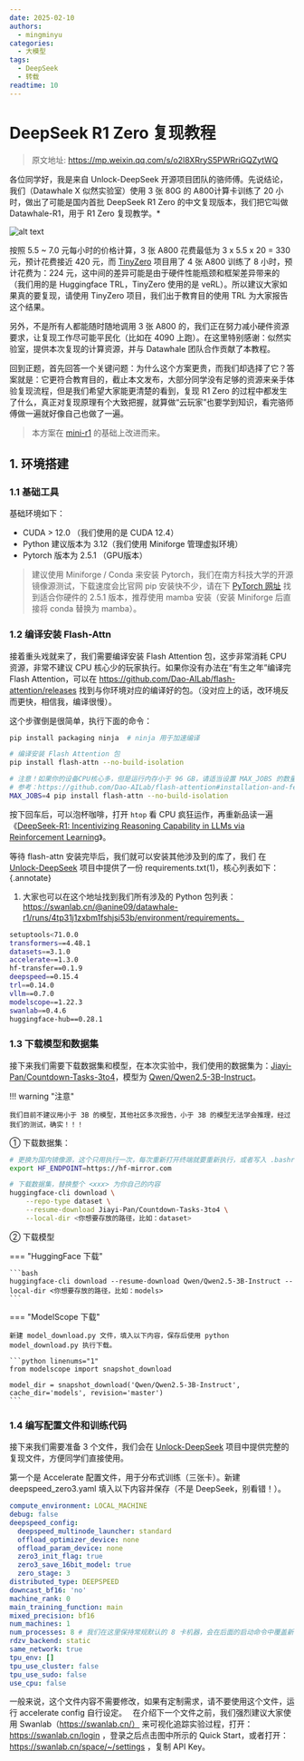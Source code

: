```yaml
---
date: 2025-02-10
authors:
  - mingminyu
categories:
  - 大模型
tags:
  - DeepSeek
  - 转载
readtime: 10
---
```


# DeepSeek R1 Zero 复现教程

> 原文地址: https://mp.weixin.qq.com/s/o2l8XRryS5PWRriGQZytWQ

各位同学好，我是来自 Unlock-DeepSeek 开源项目团队的骆师傅。先说结论，我们（Datawhale X 似然实验室）使用 3 张 80G 的 A800计算卡训练了 20 小时，做出了可能是国内首批 DeepSeek R1 Zero 的中文复现版本，我们把它叫做 Datawhale-R1，用于 R1 Zero 复现教学。*

![alt text](https://mingminyu.github.io/webassets/../images/20250210-04.png)

按照 5.5 ~ 7.0 元每小时的价格计算，3 张 A800 花费最低为 3 x 5.5 x 20 = 330 元，预计花费接近 420 元，而 [TinyZero](https://github.com/Jiayi-Pan/TinyZero) 项目用了 4 张 A800 训练了 8 小时，预计花费为：224 元，这中间的差异可能是由于硬件性能瓶颈和框架差异带来的（我们用的是 Huggingface TRL，TinyZero 使用的是 veRL）。所以建议大家如果真的要复现，请使用 TinyZero 项目，我们出于教育目的使用 TRL 为大家报告这个结果。

另外，不是所有人都能随时随地调用 3 张 A800 的，我们正在努力减小硬件资源要求，让复现工作尽可能平民化（比如在 4090 上跑）。在这里特别感谢：似然实验室，提供本次复现的计算资源，并与 Datawhale 团队合作贡献了本教程。

回到正题，首先回答一个关键问题：为什么这个方案更贵，而我们却选择了它？答案就是：它更符合教育目的，截止本文发布，大部分同学没有足够的资源来亲手体验复现流程，但是我们希望大家能更清楚的看到，复现 R1 Zero 的过程中都发生了什么，真正对复现原理有个大致把握，就算做“云玩家”也要学到知识，看完骆师傅做一遍就好像自己也做了一遍。

> 本方案在 [mini-r1](https://www.philschmid.de/mini-deepseek-r1) 的基础上改进而来。

<!-- more -->

## 1. 环境搭建

### 1.1 基础工具

基础环境如下：

- CUDA > 12.0 （我们使用的是 CUDA 12.4）
- Python 建议版本为 3.12（我们使用 Miniforge 管理虚拟环境）
- Pytorch 版本为 2.5.1 （GPU版本）

> 建议使用 Miniforge / Conda 来安装 Pytorch，我们在南方科技大学的开源镜像源测试，下载速度会比官网 pip 安装快不少，请在下 [PyTorch 网址](https://pytorch.org/get-started/previous-versions) 找到适合你硬件的 2.5.1 版本，推荐使用 mamba 安装（安装  Miniforge 后直接将 conda 替换为 mamba）。

### 1.2 编译安装 Flash-Attn

接着重头戏就来了，我们需要编译安装 Flash Attention 包，这步非常消耗 CPU 资源，非常不建议 CPU 核心少的玩家执行。如果你没有办法在“有生之年”编译完 Flash Attention，可以在 https://github.com/Dao-AILab/flash-attention/releases 找到与你环境对应的编译好的包。（没对应上的话，改环境反而更快，相信我，编译很慢）。

这个步骤倒是很简单，执行下面的命令：

```bash linenums="1" hl_lines="8"
pip install packaging ninja  # ninja 用于加速编译

# 编译安装 Flash Attention 包
pip install flash-attn --no-build-isolation

# 注意！如果你的设备CPU核心多，但是运行内存小于 96 GB，请适当设置 MAX_JOBS 的数量，并替换为下面的命令
# 参考：https://github.com/Dao-AILab/flash-attention#installation-and-features
MAX_JOBS=4 pip install flash-attn --no-build-isolation
```

按下回车后，可以泡杯咖啡，打开 `htop` 看 CPU 疯狂运作，再重新品读一遍《[DeepSeek-R1: Incentivizing Reasoning Capability in LLMs via Reinforcement Learning](https://arxiv.org/abs/2501.12948)》。

等待 flash-attn 安装完毕后，我们就可以安装其他涉及到的库了，我们 在 [Unlock-DeepSeek](https://github.com/datawhalechina/unlock-deepseek) 项目中提供了一份 requirements.txt(1)，核心列表如下：
{.annotate}

1. 大家也可以在这个地址找到我们所有涉及的 Python 包列表：https://swanlab.cn/@anine09/datawhale-r1/runs/4tp31j1zxbm1fshjsi53b/environment/requirements。

```bash
setuptools<71.0.0
transformers==4.48.1
datasets==3.1.0
accelerate==1.3.0
hf-transfer==0.1.9
deepspeed==0.15.4
trl==0.14.0
vllm==0.7.0
modelscope==1.22.3
swanlab==0.4.6
huggingface-hub==0.28.1
```

### 1.3 下载模型和数据集

接下来我们需要下载数据集和模型，在本次实验中，我们使用的数据集为：[Jiayi-Pan/Countdown-Tasks-3to4](https://huggingface.co/datasets/Jiayi-Pan/Countdown-Tasks-3to4)，模型为 [Qwen/Qwen2.5-3B-Instruct](https://huggingface.co/Qwen/Qwen2.5-3B-Instruct)。

!!! warning "注意"

    我们目前不建议用小于 3B 的模型，其他社区多次报告，小于 3B 的模型无法学会推理，经过我们的测试，确实！！！

① 下载数据集：

```bash
# 更换为国内镜像源，这个只用执行一次，每次重新打开终端就要重新执行，或者写入 .bashrc
export HF_ENDPOINT=https://hf-mirror.com 

# 下载数据集，替换整个 <xxx> 为你自己的内容
huggingface-cli download \
    --repo-type dataset \
    --resume-download Jiayi-Pan/Countdown-Tasks-3to4 \
    --local-dir <你想要存放的路径，比如：dataset>
```

② 下载模型

=== "HuggingFace 下载"

    ```bash
    huggingface-cli download --resume-download Qwen/Qwen2.5-3B-Instruct --local-dir <你想要存放的路径，比如：models>
    ```

=== "ModelScope 下载"

    新建 model_download.py 文件，填入以下内容，保存后使用 python model_download.py 执行下载。

    ```python linenums="1"
    from modelscope import snapshot_download
    
    model_dir = snapshot_download('Qwen/Qwen2.5-3B-Instruct', cache_dir='models', revision='master')
    ```

### 1.4 编写配置文件和训练代码

接下来我们需要准备 3 个文件，我们会在 [Unlock-DeepSeek](https://github.com/datawhalechina/unlock-deepseek) 项目中提供完整的复现文件，方便同学们直接使用。

第一个是 Accelerate 配置文件，用于分布式训练（三张卡）。新建 deepspeed_zero3.yaml 填入以下内容并保存（不是 DeepSeek，别看错！）。

```yaml linenums="1" title="deepspeed_zero3.yaml"
compute_environment: LOCAL_MACHINE
debug: false
deepspeed_config:
  deepspeed_multinode_launcher: standard
  offload_optimizer_device: none
  offload_param_device: none
  zero3_init_flag: true
  zero3_save_16bit_model: true
  zero_stage: 3
distributed_type: DEEPSPEED
downcast_bf16: 'no'
machine_rank: 0
main_training_function: main
mixed_precision: bf16
num_machines: 1
num_processes: 8 # 我们在这里保持常规默认的 8 卡机器，会在后面的启动命令中覆盖新值
rdzv_backend: static
same_network: true
tpu_env: []
tpu_use_cluster: false
tpu_use_sudo: false
use_cpu: false
```

一般来说，这个文件内容不需要修改，如果有定制需求，请不要使用这个文件，运行 accelerate config 自行设定。　
在介绍下一个文件之前，我们强烈建议大家使用 Swanlab（https://swanlab.cn/） 来可视化追踪实验过程，打开：https://swanlab.cn/login ，登录之后点击图中所示的 Quick Start，或者打开：https://swanlab.cn/space/~/settings ，复制 API Key。

　